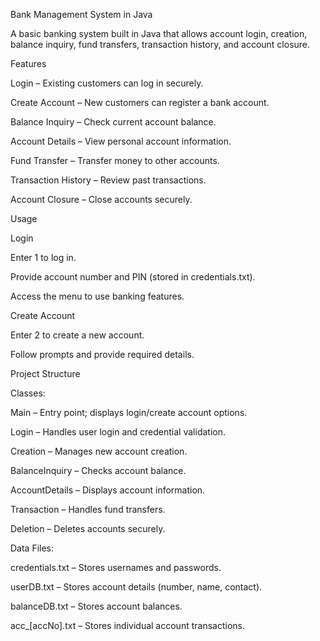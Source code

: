 Bank Management System in Java

A basic banking system built in Java that allows account login, creation, balance inquiry, fund transfers, transaction history, and account closure.

Features

Login – Existing customers can log in securely.

Create Account – New customers can register a bank account.

Balance Inquiry – Check current account balance.

Account Details – View personal account information.

Fund Transfer – Transfer money to other accounts.

Transaction History – Review past transactions.

Account Closure – Close accounts securely.

Usage

Login

Enter 1 to log in.

Provide account number and PIN (stored in credentials.txt).

Access the menu to use banking features.

Create Account

Enter 2 to create a new account.

Follow prompts and provide required details.

Project Structure

Classes:

Main – Entry point; displays login/create account options.

Login – Handles user login and credential validation.

Creation – Manages new account creation.

BalanceInquiry – Checks account balance.

AccountDetails – Displays account information.

Transaction – Handles fund transfers.

Deletion – Deletes accounts securely.

Data Files:

credentials.txt – Stores usernames and passwords.

userDB.txt – Stores account details (number, name, contact).

balanceDB.txt – Stores account balances.

acc_[accNo].txt – Stores individual account transactions.

